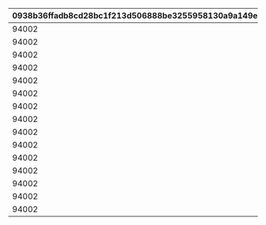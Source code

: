 |0938b36ffadb8cd28bc1f213d506888be3255958130a9a149e86eb7b9e65522e|60dcaa7ae5603218167155f814c75205684dc3b84c66a2ea9e24404886a422d1|d292c0b1a842dde66ba889b26d134922db5051abfec0f652500f4a9de8be244c|d9e9e078834d1461f39ce318d6e84a40cf7ed1755af547bdaae0f14bf5b8e748|c47e1504f111a1780311a8d665c218fc5b2855ecd13a5a6ffa1091c888b8180d|93206c3324abd83eb33f0594fd04f5e99cbae040682f5fd35cd7291613d6b4c5|752acbf3e985248d6b8bc1d2d05546692bdd8a36ec7ce3bb480e35f987b21a92|e12417783831df71755b2786a23299a1a4fd9e5a59738153e2a4646455f7475d|6e3d0a0406b42f887d92eb72156bbec4238935cf8d4a2b5bc0e526c8ca369f19|8d6bcad773e3f9dd0a471c5d64bfeac606064f440553776a8ed234ab32643f6f|96341aeecfd5fef8c3cfa8c3d05cb5dd7eba9812d02e92de24464720d82fabfd|084661a1f30a4834cc1659114c9252d443d5092e188e8a52c7549debb5a1a7cc|7552999090fafa28f7680e24d1fab43f12c5c7df363a0895f5429c0a5891c0de|dde0a3a1cc3e055c1d174c1e4217112cd86fb1a842a14a95df72b2f0de4feb5d|2e133a23f0ff106182fc5c4bae1aa196f10448cfcbe5e225daf9749d2913684d|03a31cef8f54fe5a6cb68b31812b949889540ca4165861745a6072647aabe41f|dec3dea9140b66fc370997db5a35903a8136019168bd265f5f880852e5062ad7|fdcd6191dc0ae89a142aa47814f64240c18cfec4973ef9f2dd674f90e19451be|
| --- | --- | --- | --- | --- | --- | --- | --- | --- | --- | --- | --- | --- | --- | --- | --- | --- | --- |
|94002|22003|8|5|1|150000|12|1|150|20|2|0|2|20003|5|0|91002|0|
|94002|22003|8|2|2|100000|12|6|145|15|2|0|2|20003|9|0|91002|0|
|94002|22002|8|5|3|80000|12|10|140|11|2|0|2|20003|19|0|91002|0|
|94002|22002|8|5|4|80000|12|20|130|10|2|0|2|20003|29|0|91002|0|
|94002|22002|8|4|5|70000|12|30|120|9|2|0|2|20003|39|0|91002|0|
|94002|22002|8|4|6|70000|12|40|110|8|2|0|2|20003|49|0|91002|0|
|94002|22002|8|3|7|60000|12|50|100|7|2|0|2|20003|99|0|91002|0|
|94002|22002|8|2|8|40000|12|100|80|2|2|0|2|20003|499|0|91002|0|
|94002|22002|8|1|9|20000|12|500|50|7|2|0|2|20002|999|0|91002|0|
|94002|22001|8|3|10|16000|12|1000|20|4|2|0|2|20002|4999|0|91002|0|
|94002|22001|8|2|11|9000|12|5000|15|3|2|0|2|20002|9999|0|91002|0|
|94002|22001|8|1|12|4000|12|10000|10|8|2|0|2|20001|11999|0|91002|0|
|94002|22001|8|1|13|3000|12|12000|5|7|2|0|2|20001|13999|0|91002|0|
|94002|22001|8|1|14|2000|12|14000|4|6|2|0|2|20001|14999|0|91002|0|
|94002|22001|8|1|15|1800|12|15000|3|5|2|0|2|20001|30000|0|91002|0|